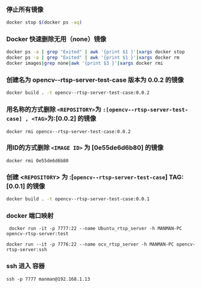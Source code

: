 ### 停止所有镜像

```bash
docker stop $(docker ps -aq) 
```

### Docker 快速删除无用（none）镜像

```bash
docker ps -a | grep "Exited" | awk '{print $1 }'|xargs docker stop
docker ps -a | grep "Exited" | awk '{print $1 }'|xargs docker rm
docker images|grep none|awk '{print $3 }'|xargs docker rmi
```

### 创建名为 opencv--rtsp-server-test-case 版本为 0.0.2 的镜像

```bash
docker build . -t opencv--rtsp-server-test-case:0.0.2
```

### 用名称的方式删除 `<REPOSITORY>`为 `:[opencv--rtsp-server-test-case] , <TAG>`为:[0.0.2] 的镜像

```
docker rmi opencv--rtsp-server-test-case:0.0.2
```

### 用ID的方式删除 `<IMAGE ID>` 为 [0e55de6d6b80] 的镜像

```
docker rmi 0e55de6d6b80
```

### 创建 <`REPOSITORY`> 为 :[`opencv--rtsp-server-test-case`]  TAG:[0.0.1] 的镜像

```bash
docker build . -t opencv--rtsp-server-test-case:0.0.1
```

### docker 端口映射

```
 docker run -it -p 7777:22 --name Ubuntu_rtsp_server -h MANMAN-PC opencv-rtsp-server:test
```

```
docker run --it -p 7776:22 --name ocv_rtsp_server -h MANMAN-PC opencv-rtsp-server:ssh
```

### ssh 进入 容器

```
ssh -p 7777 manman@192.168.1.13
```
